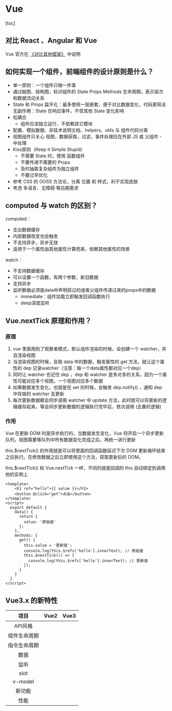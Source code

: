 # Vue

[toc]

## 对比 React 、Angular 和 Vue

 Vue 官方在 [《对比其他框架》](https://leetcode-cn.com/link/?target=https%3A%2F%2Fcn.vuejs.org%2Fv2%2Fguide%2Fcomparison.html%3FfileGuid%3Dkc8dyHpRxGjrjvyy) 中说明

## 如何实现一个组件，前端组件的设计原则是什么？

- 单一原则：一个组件只做一件事
- 通过脑图、结构图，标识组件的 State Props Methods 生命周期，表示层次和数据流动关系
- State 和 Props
  扁平化：最多使用一层嵌套，便于对比数据变化，代码更简洁
  无副作用：State 仅响应事件，不受其他 State 变化影响
- 松耦合
  - 组件应该独立运行，不依赖其它模块
- 配置、模拟数据、非技术说明文档、helpers、utils 与 组件代码分离
- 视图组件只关心 视图，数据获取，过滤，事件处理应在外部 JS 或 父组件 - 中处理
- Kiss原则（Keep it Simple Stupid）
  - 不需要 State 时，使用 函数组件
  - 不要传递不需要的 Props
  - 及时抽取复杂组件为独立组件
  - 不要过早优化
- 参考 CSS 的 OOSS 方法论，分离 位置 和 样式，利于实现皮肤
- 考虑 多语言、无障碍 等后期需求

## computed 与 watch 的区别？

computed：

- 支出数据缓存
- 内部数据改变也会触发
- 不支持异步，异步无效
- 适用于一个属性由其他属性计算而来，依赖其他属性的场景

watch：

- 不支持数据缓存
- 可以设置一个函数，有两个参数，新旧数据
- 支持异步
- 监听数据必须是data中声明获过的或者父组件传递过来的props中的数据
  - immediate：组件加载立即触发回调函数执行
  - deep深度监听

## Vue.nextTick 原理和作用？

### 原理

1. vue 里面用到了观察者模式，默认组件渲染的时候，会创建一个 watcher，并且渲染视图
2. 当渲染视图的时候，会取 data 中的数据，触发属性的 get 方法，就让这个属性的 dep 记录watcher（注意：每一个data属性都对应一个dep）
3. 同时让 watcher 也记住 dep ，dep 和 watcher 是多对多的关系，因为一个属性可能对应多个视图，一个视图对应多个数据
4. 如果数据发生变化，也就是在 set 的时候，会触发 dep.notify() ，通知 dep 中存放的 watcher 去更新
5. 每次更新数据都会同步调用 watcher 中 update 方法，此时就可以将更新的逻辑缓存起来，等会同步更新数据的逻辑执行完毕后，依次调用 (去重的逻辑)

### 作用

Vue 在更新 DOM 时是异步执行的，当数据发生变化，Vue 将开启一个异步更新队列，视图需要等队列中所有数据变化完成之后，再统一进行更新

this.$nextTick() 的作用就是可以将里面的回调函数延迟下次 DOM 更新循环结束之后执行。在修改数据之后立即使用这个方法，获取更新后的 DOM。

this.$nextTick() 和 Vue.nextTick 一样，不同的就是回调的 this 自动绑定到调用他的实例上

```vue
<template>
    <h1 ref="hello">{{ value }}</h1>
    <button @click="get">点击</button>
</template>
<script>
  export default {
    data() {
      return {
        value: '原始值'
      };
    },
    methods: {
      get() {
        this.value = '更新值';
        console.log(this.$refs['hello'].innerText); // 原始值
        this.$nextTick(() => {
          console.log(this.$refs['hello'].innerText); // 更新值
        });
      }
    }
  }
</script>
```

## Vue3.x 的新特性

|项目|Vue2|Vue3|
|:---:|:---:|:---:|
|API风格|||
|组件生命周期|||
|指令生命周期|||
|数据|||
|监听|||
|slot|||
|v-model|||
|新功能|||
|性能|||
